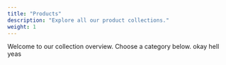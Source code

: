 ```yaml
---
title: "Products"
description: "Explore all our product collections."
weight: 1
---
```

Welcome to our collection overview. Choose a category below. okay hell yeas


